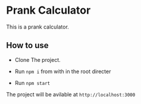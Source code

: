 # Prank Calculator

This is a prank calculator.

## How to use

- Clone The project.

- Run `npm i` from with in the root directer
- Run `npm start`

The project will be avilable at `http://localhost:3000`
